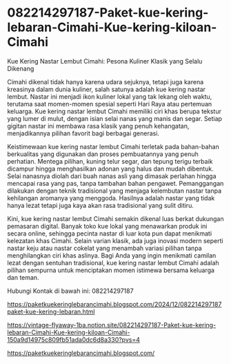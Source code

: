 # 082214297187-Paket-kue-kering-lebaran-Cimahi-Kue-kering-kiloan-Cimahi

Kue Kering Nastar Lembut Cimahi: Pesona Kuliner Klasik yang Selalu Dikenang

Cimahi dikenal tidak hanya karena udara sejuknya, tetapi juga karena kreasinya dalam dunia kuliner, salah satunya adalah kue kering nastar lembut. Nastar ini menjadi ikon kuliner lokal yang tak lekang oleh waktu, terutama saat momen-momen spesial seperti Hari Raya atau pertemuan keluarga. Kue kering nastar lembut Cimahi memiliki ciri khas berupa tekstur yang lumer di mulut, dengan isian selai nanas yang manis dan segar. Setiap gigitan nastar ini membawa rasa klasik yang penuh kehangatan, menjadikannya pilihan favorit bagi berbagai generasi.  

Keistimewaan kue kering nastar lembut Cimahi terletak pada bahan-bahan berkualitas yang digunakan dan proses pembuatannya yang penuh perhatian. Mentega pilihan, kuning telur segar, dan tepung terigu terbaik dicampur hingga menghasilkan adonan yang halus dan mudah dibentuk. Selai nanasnya diolah dari buah nanas asli yang dimasak perlahan hingga mencapai rasa yang pas, tanpa tambahan bahan pengawet. Pemanggangan dilakukan dengan teknik tradisional yang menjaga kelembutan nastar tanpa kehilangan aromanya yang menggoda. Hasilnya adalah nastar yang tidak hanya lezat tetapi juga kaya akan rasa tradisional yang sulit ditiru.  

Kini, kue kering nastar lembut Cimahi semakin dikenal luas berkat dukungan pemasaran digital. Banyak toko kue lokal yang menawarkan produk ini secara online, sehingga pecinta nastar di luar kota pun dapat menikmati kelezatan khas Cimahi. Selain varian klasik, ada juga inovasi modern seperti nastar keju atau nastar cokelat yang menambah variasi pilihan tanpa menghilangkan ciri khas aslinya. Bagi Anda yang ingin menikmati camilan lezat dengan sentuhan tradisional, kue kering nastar lembut Cimahi adalah pilihan sempurna untuk menciptakan momen istimewa bersama keluarga dan teman.  

Hubungi Kontak di bawah ini:
082214297187

https://paketkuekeringlebarancimahi.blogspot.com/2024/12/082214297187paket-kue-kering-lebaran.html

https://vintage-flyaway-1ba.notion.site/082214297187-Paket-kue-kering-lebaran-Cimahi-Kue-kering-kiloan-Cimahi-150a9d14975c809fb51ada0dc6d8a330?pvs=4

https://paketkuekeringlebarancimahi.blogspot.com/
